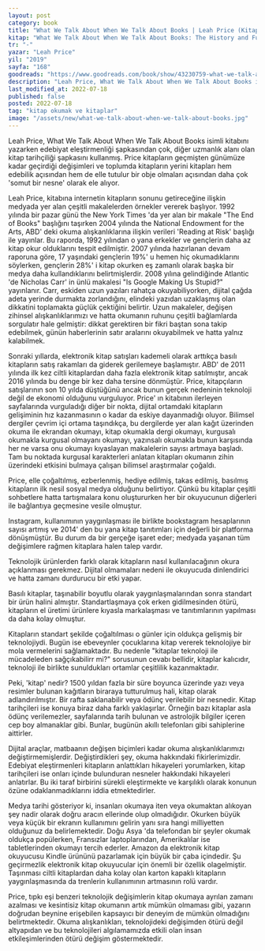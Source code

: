 ```yaml
---
layout: post
category: book
title: "What We Talk About When We Talk About Books | Leah Price (Kitap)"
kitap: "What We Talk About When We Talk About Books: The History and Future of Reading"
tr: "-"
yazar: "Leah Price"
yil: "2019"
sayfa: "168"
goodreads: "https://www.goodreads.com/book/show/43230759-what-we-talk-about-when-we-talk-about-books"
description: "Leah Price, What We Talk About When We Talk About Books isimli kitabını yazarken edebiyat eleştirmenliği şapkasından çok, diğer uzmanlık alanı olan kitap tarihçiliği şapkasını kullanmış. Price kitapların geçmişten günümüze kadar geçirdiği değişimleri ve toplumda kitapların yerini kitapları hem edebilik açısından hem de elle tutulur bir obje olmaları açısından daha çok 'somut bir nesne' olarak ele alıyor."
last_modified_at: 2022-07-18
published: false
posted: 2022-07-18
tag: "kitap okumak ve kitaplar"
image: "/assets/new/what-we-talk-about-when-we-talk-about-books.jpg"
---
```


Leah Price, What We Talk About When We Talk About Books isimli kitabını yazarken edebiyat eleştirmenliği şapkasından çok, diğer uzmanlık alanı olan kitap tarihçiliği şapkasını kullanmış. Price kitapların geçmişten günümüze kadar geçirdiği değişimleri ve toplumda kitapların yerini kitapları hem edebilik açısından hem de elle tutulur bir obje olmaları açısından daha çok 'somut bir nesne' olarak ele alıyor.

Leah Price, kitabına internetin kitapların sonunu getireceğine ilişkin medyada yer alan çeşitli makalelerden örnekler vererek başlıyor. 1992 yılında bir pazar günü the New York Times 'da yer alan bir makale "The End of Books" başlığını taşırken 2004 yılında the National Endowment for the Arts, ABD' deki okuma alışkanlıklarına ilişkin verileri 'Reading at Risk' başlığı ile yayınlar. Bu raporda, 1992 yılından o yana erkekler ve gençlerin daha az kitap okur olduklarını tespit edilmiştir. 2007 yılında hazırlanan devam raporuna göre, 17 yaşındaki gençlerin 19%' u hemen hiç okumadıklarını söylerken, gençlerin 28%' i kitap okurken eş zamanlı olarak başka bir medya daha kullandıklarını belirtmişlerdir. 2008 yılına gelindiğinde Atlantic 'de Nicholas Carr' in ünlü makalesi "Is Google Making Us Stupid?" yayınlanır. Carr, eskiden uzun yazıları rahatça okuyabiliyorken, dijital çağda adeta yerinde durmakta zorlandığını, elindeki yazıdan uzaklaşmış olan dikkatini toplamakta güçlük çektiğini belirtir. Uzun makaleler, değişen zihinsel alışkanlıklarımızı ve hatta okumanın ruhunu çeşitli bağlamlarda sorgulatır hale gelmiştir: dikkat gerektiren bir fikri baştan sona takip edebilmek, günün haberlerinin satır aralarını okuyabilmek ve hatta yalnız kalabilmek.

Sonraki yıllarda, elektronik kitap satışları kademeli olarak arttıkça basılı kitapların satış rakamları da giderek gerilemeye başlamıştır. ABD' de 2011 yılında ilk kez ciltli kitaplardan daha fazla elektronik kitap satılmıştır, ancak 2016 yılında bu denge bir kez daha tersine dönmüştür. Price, kitapçıların satışlarının son 10 yılda düştüğünü ancak bunun gerçek nedeninin teknoloji değil de ekonomi olduğunu vurguluyor. Price' ın kitabının ilerleyen sayfalarında vurguladığı diğer bir nokta, dijital ortamdaki kitapların gelişiminin hız kazanmasının o kadar da eskiye dayanmadığı oluyor. Bilimsel dergiler çevrim içi ortama taşındıkça, bu dergilerde yer alan kağıt üzerinden okuma ile ekrandan okumayı, kitap okumakla dergi okumayı, kurgusalı okumakla kurgusal olmayanı okumayı, yazınsalı okumakla bunun karşısında her ne varsa onu okumayı kıyaslayan makalelerin sayısı artmaya başladı. Tam bu noktada kurgusal karakterleri anlatan kitapları okumanın zihin üzerindeki etkisini bulmaya çalışan bilimsel araştırmalar çoğaldı.

Price, elle çoğaltılmış, ezberlenmiş, hediye edilmiş, takas edilmiş, basılmış kitapların ilk nesil sosyal medya olduğunu belirtiyor. Çünkü bu kitaplar çeşitli sohbetlere hatta tartışmalara konu oluştururken her bir okuyucunun diğerleri ile bağlantıya geçmesine vesile olmuştur.

Instagram, kullanımının yaygınlaşması ile birlikte bookstagram hesaplarının sayısı artmış ve 2014' den bu yana kitap tanıtımları için değerli bir platforma dönüşmüştür. Bu durum da bir gerçeğe işaret eder; medyada yaşanan tüm değişimlere rağmen kitaplara halen talep vardır.

Teknolojik ürünlerden farklı olarak kitapların nasıl kullanılacağının okura açıklanması gerekmez. Dijital olmamaları nedeni ile okuyucuda dinlendirici ve hatta zamanı durdurucu bir etki yapar.

Basılı kitaplar, taşınabilir boyutlu olarak yaygınlaşmalarından sonra standart bir ürün halini almıştır. Standartlaşmaya çok erken gidilmesinden ötürü, kitapların el üretimi ürünlere kıyasla markalaşması ve tanıtımlarının yapılması da daha kolay olmuştur.

Kitapların standart şekilde çoğaltılması o günler için oldukça gelişmiş bir teknolojiydi. Bugün ise ebeveynler çocuklarına kitap vererek teknolojiye bir mola vermelerini sağlamaktadır. Bu nedenle "kitaplar teknoloji ile mücadeleden sağçıkabilirr mi?" sorusunun cevabı bellidir, kitaplar kalıcıdır, teknoloji ile birlikte sunuldukları ortamlar çeşitlilik kazanmaktadır.

Peki, 'kitap' nedir? 1500 yıldan fazla bir süre boyunca üzerinde yazı veya resimler bulunan kağıtların biraraya tutturulmuş hali, kitap olarak adlandırılmıştır. Bir rafta saklanabilir veya ödünç verilebilir bir nesnedir. Kitap tarihçileri ise konuya biraz daha farklı yaklaşırlar. Örneğin bazı kitaplar asla ödünç verilemezler, sayfalarında tarih bulunan ve astrolojik bilgiler içeren cep boy almanaklar gibi. Bunlar, bugünün akıllı telefonları gibi sahiplerine aittirler.

Dijital araçlar, matbaanın değişen biçimleri kadar okuma alışkanlıklarımızı değiştirmemişlerdir. Değiştirdikleri şey, okuma hakkındaki fikirlerimizdir. Edebiyat eleştirmenleri kitapların anlattıkları hikayeleri yorumlarken, kitap tarihçileri ise onları içinde bulunduran nesneler hakkındaki hikayeleri anlatırlar. Bu iki taraf birbirini sürekli eleştirmekte ve karşılıklı olarak konunun özüne odaklanmadıklarını iddia etmektedirler.

Medya tarihi gösteriyor ki, insanları okumaya iten veya okumaktan alıkoyan şey nadir olarak doğru aracın ellerinde olup olmadığıdır. Okurken büyük veya küçük bir ekranın kullanımını gelirin yanı sıra hangi milliyetten olduğunuz da belirlemektedir. Doğu Asya 'da telefondan bir şeyler okumak oldukça popülerken, Fransızlar laptoplarından, Amerikalılar ise tabletlerinden okumayı tercih ederler. Amazon da elektronik kitap okuyucusu Kindle ürününü pazarlamak için büyük bir çaba içindedir. Şu geçirmezlik elektronik kitap okuyucular için önemli bir özellik olagelmiştir. Taşınması ciltli kitaplardan daha kolay olan karton kapaklı kitapların yaygınlaşmasında da trenlerin kullanımının artmasının rolü vardır.

Price, tıpkı eşi benzeri teknolojik değişimlerin kitap okumaya ayrılan zamanı azalması ve kesintisiz kitap okumanın artık mümkün olmaması gibi, yazarın doğrudan beynine erişebilen kapsayıcı bir deneyim de mümkün olmadığını belirtmektedir. Okuma alışkanlıkları, teknolojideki değişimden ötürü değil altyapıdan ve bu teknolojileri algılamamızda etkili olan insan etkileşimlerinden ötürü değişim göstermektedir.
